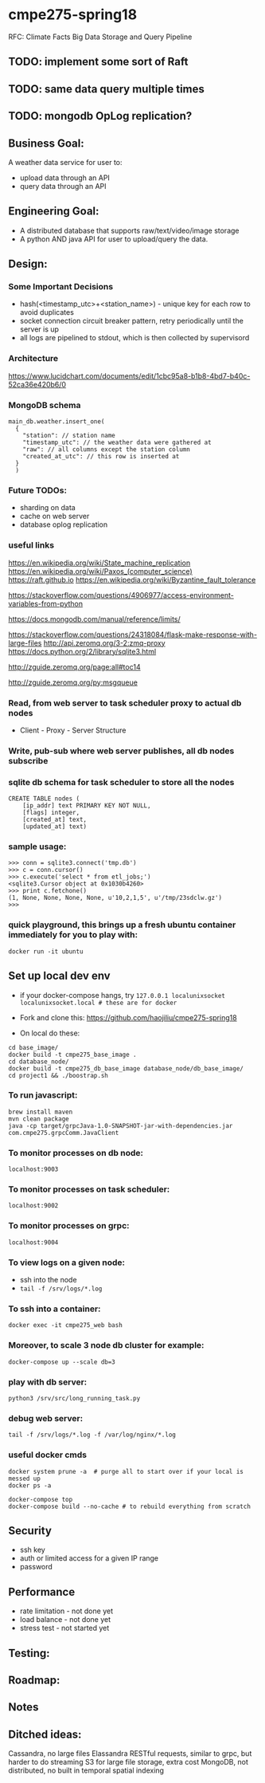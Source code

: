 # cmpe275-spring18

RFC: Climate Facts Big Data Storage and Query Pipeline

## TODO: implement some sort of Raft
## TODO: same data query multiple times
## TODO: mongodb OpLog replication?

## Business Goal:

A weather data service for user to:

* upload data through an API
* query data through an API

## Engineering Goal:

* A distributed database that supports raw/text/video/image storage
* A python AND java API for user to upload/query the data.


## Design:

### Some Important Decisions
* hash(<timestamp_utc>+<station_name>) - unique key for each row to avoid duplicates
* socket connection circuit breaker pattern, retry periodically until the server is up
* all logs are pipelined to stdout, which is then collected by supervisord

### Architecture
https://www.lucidchart.com/documents/edit/1cbc95a8-b1b8-4bd7-b40c-52ca36e420b6/0


### MongoDB schema

```
main_db.weather.insert_one(
  {
    "station": // station name
    "timestamp_utc": // the weather data were gathered at
    "raw": // all columns except the station column
    "created_at_utc": // this row is inserted at
  }
  )

```
### Future TODOs:
* sharding on data
* cache on web server
* database oplog replication

### useful links

https://en.wikipedia.org/wiki/State_machine_replication
https://en.wikipedia.org/wiki/Paxos_(computer_science)
https://raft.github.io
https://en.wikipedia.org/wiki/Byzantine_fault_tolerance


https://stackoverflow.com/questions/4906977/access-environment-variables-from-python

https://docs.mongodb.com/manual/reference/limits/

https://stackoverflow.com/questions/24318084/flask-make-response-with-large-files
http://api.zeromq.org/3-2:zmq-proxy
https://docs.python.org/2/library/sqlite3.html

http://zguide.zeromq.org/page:all#toc14

http://zguide.zeromq.org/py:msgqueue

### Read, from web server to task scheduler proxy to actual db nodes
* Client - Proxy - Server Structure

### Write, pub-sub where web server publishes, all db nodes subscribe

### sqlite db schema for task scheduler to store all the nodes
```
CREATE TABLE nodes (
    [ip_addr] text PRIMARY KEY NOT NULL,
    [flags] integer,
    [created_at] text,
    [updated_at] text)
```
### sample usage:
```
>>> conn = sqlite3.connect('tmp.db')
>>> c = conn.cursor()
>>> c.execute('select * from etl_jobs;')
<sqlite3.Cursor object at 0x1030b4260>
>>> print c.fetchone()
(1, None, None, None, None, u'10,2,1,5', u'/tmp/23sdclw.gz')
>>>
```


### quick playground, this brings up a fresh ubuntu container immediately for you to play with:
```
docker run -it ubuntu
```


## Set up local dev env

* if your docker-compose hangs, try `127.0.0.1 localunixsocket localunixsocket.local # these are for docker `
* Fork and clone this: https://github.com/haojiliu/cmpe275-spring18

* On local do these:

```
cd base_image/
docker build -t cmpe275_base_image .
cd database_node/
docker build -t cmpe275_db_base_image database_node/db_base_image/
cd project1 && ./boostrap.sh
```

### To run javascript:
```
brew install maven
mvn clean package
java -cp target/grpcJava-1.0-SNAPSHOT-jar-with-dependencies.jar com.cmpe275.grpcComm.JavaClient
```

### To monitor processes on db node:
```
localhost:9003
```

### To monitor processes on task scheduler:
```
localhost:9002
```

### To monitor processes on grpc:
```
localhost:9004
```

### To view logs on a given node:
* ssh into the node
* `tail -f /srv/logs/*.log`


### To ssh into a container:
```
docker exec -it cmpe275_web bash
```

### Moreover, to scale 3 node db cluster for example:
```
docker-compose up --scale db=3
```

### play with db server:
```
python3 /srv/src/long_running_task.py
```

### debug web server:
```
tail -f /srv/logs/*.log -f /var/log/nginx/*.log
```

### useful docker cmds
```
docker system prune -a  # purge all to start over if your local is messed up
docker ps -a

docker-compose top
docker-compose build --no-cache # to rebuild everything from scratch
```

## Security

* ssh key
* auth or limited access for a given IP range
* password

## Performance

* rate limitation - not done yet
* load balance - not done yet
* stress test - not started yet

## Testing:

## Roadmap:

## Notes

## Ditched ideas:
Cassandra, no large files
Elassandra
RESTful requests, similar to grpc, but harder to do streaming
S3 for large file storage, extra cost
MongoDB, not distributed, no built in temporal spatial indexing
